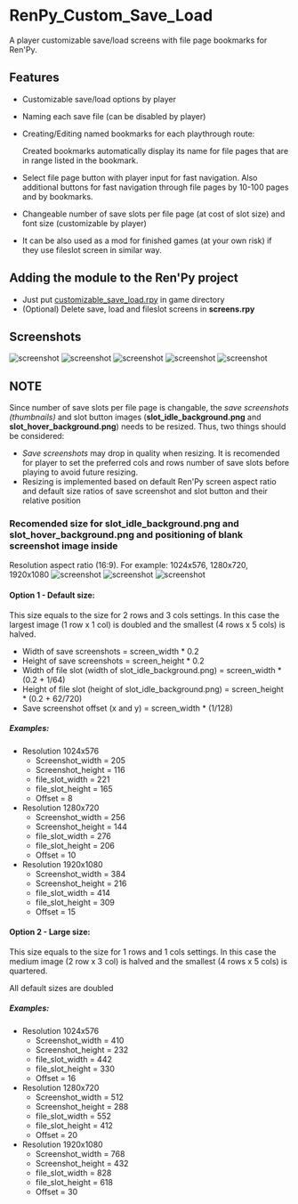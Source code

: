 # RenPy_Custom_Save_Load
A player customizable save/load screens with file page bookmarks for Ren'Py.

## Features
* Customizable save/load options by player
* Naming each save file (can be disabled by player)
* Creating/Editing named bookmarks for each playthrough route:

   Created bookmarks automatically display its name for file pages that are in range listed in the bookmark.
* Select file page button with player input for fast navigation. Also additional buttons for fast navigation through file pages by 10-100 pages and by bookmarks.
* Changeable number of save slots per file page (at cost of slot size) and font size  (customizable by player)
* It can be also used as a mod for finished games (at your own risk) if they use fileslot screen in similar way.

## Adding the module to the Ren'Py project
* Just put [customizable_save_load.rpy](../blob/master/game/customizable_save_load.rpy) in game directory
* (Optional) Delete save, load and fileslot screens in **screens.rpy**

## Screenshots
![screenshot](/game/images/001.png)
![screenshot](/game/images/003.png)
![screenshot](/game/images/004.png)
![screenshot](/game/images/005.png)
![screenshot](/game/images/006.png)
## NOTE
Since number of save slots per file page is changable, the *save screenshots (thumbnails)* and slot button images (**slot_idle_background.png** and **slot_hover_background.png**) needs to be resized. Thus, two things should be considered:
* *Save screenshots* may drop in quality when resizing. It is recomended for player to set the preferred cols and rows number of save slots before playing to avoid future resizing.
* Resizing is implemented based on default Ren'Py screen aspect ratio and default size ratios of save screenshot and slot button and their relative position

### Recomended size for **slot_idle_background.png** and **slot_hover_background.png** and positioning of blank screenshot image inside
Resolution aspect ratio (16:9). For example: 1024x576, 1280x720, 1920x1080
![screenshot](/game/images/007.png)
![screenshot](/game/images/008.png)
![screenshot](/game/images/009.png)
#### Option 1 - Default size:
   This size equals to the size for 2 rows and 3 cols settings. In this case the largest image (1 row x 1 col) is doubled and the smallest (4 rows x 5 cols) is halved.

* Width of save screenshots = screen_width * 0.2
* Height of save screenshots = screen_height * 0.2
* Width of file slot (width of slot_idle_background.png) = screen_width * (0.2 + 1/64)
* Height of file slot (height of slot_idle_background.png) = screen_height * (0.2 + 62/720)
* Save screenshot offset (x and y) = screen_width * (1/128)

##### Examples:
* Resolution 1024x576
  * Screenshot_width = 205
  * Screenshot_height = 116
  * file_slot_width = 221
  * file_slot_height = 165
  * Offset = 8
* Resolution 1280x720
  * Screenshot_width = 256
  * Screenshot_height = 144
  * file_slot_width = 276
  * file_slot_height = 206
  * Offset = 10
* Resolution 1920x1080
  * Screenshot_width = 384
  * Screenshot_height = 216
  * file_slot_width = 414
  * file_slot_height = 309
  * Offset = 15

#### Option 2 - Large size:
   This size equals to the size for 1 rows and 1 cols settings. In this case the medium image (2 row x 3 col) is halved and the smallest (4 rows x 5 cols) is quartered.

All default sizes are doubled

##### Examples:
* Resolution 1024x576
  * Screenshot_width = 410
  * Screenshot_height = 232
  * file_slot_width = 442
  * file_slot_height = 330
  * Offset = 16
* Resolution 1280x720
  * Screenshot_width = 512
  * Screenshot_height = 288
  * file_slot_width = 552
  * file_slot_height = 412
  * Offset = 20
* Resolution 1920x1080
  * Screenshot_width = 768
  * Screenshot_height = 432
  * file_slot_width = 828
  * file_slot_height = 618
  * Offset = 30
   
